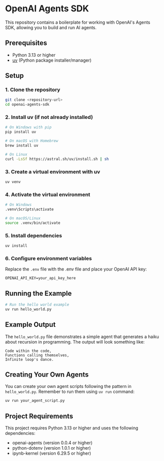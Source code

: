 # OpenAI Agents SDK

This repository contains a boilerplate for working with OpenAI's Agents SDK, allowing you to build and run AI agents.

## Prerequisites

- Python 3.13 or higher
- [uv](https://github.com/astral-sh/uv) (Python package installer/manager)

## Setup

### 1. Clone the repository

```bash
git clone <repository-url>
cd openai-agents-sdk
```

### 2. Install uv (if not already installed)

```bash
# On Windows with pip
pip install uv

# On macOS with Homebrew
brew install uv

# On Linux
curl -LsSf https://astral.sh/uv/install.sh | sh
```

### 3. Create a virtual environment with uv

```bash
uv venv
```

### 4. Activate the virtual environment

```bash
# On Windows
.venv\Scripts\activate

# On macOS/Linux
source .venv/bin/activate
```

### 5. Install dependencies

```bash
uv install
```

### 6. Configure environment variables

Replace the `.env` file with the .env file and place your OpenAI API key:

```
OPENAI_API_KEY=your_api_key_here
```

## Running the Example

```bash
# Run the hello world example
uv run hello_world.py
```

## Example Output

The `hello_world.py` file demonstrates a simple agent that generates a haiku about recursion in programming. The output will look something like:

```
Code within the code,
Functions calling themselves,
Infinite loop's dance.
```

## Creating Your Own Agents

You can create your own agent scripts following the pattern in `hello_world.py`. Remember to run them using `uv run` command:

```bash
uv run your_agent_script.py
```

## Project Requirements

This project requires Python 3.13 or higher and uses the following dependencies:

- openai-agents (version 0.0.4 or higher)
- python-dotenv (version 1.0.1 or higher)
- ipynb-kernel (version 6.29.5 or higher)
